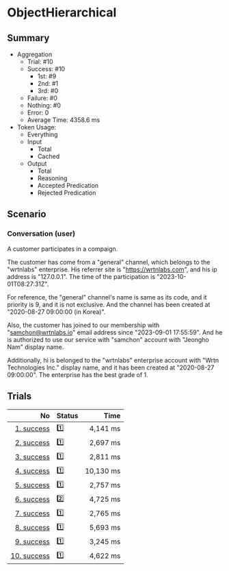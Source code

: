 # ObjectHierarchical
## Summary
  - Aggregation
    - Trial: #10
    - Success: #10
      - 1st: #9
      - 2nd: #1
      - 3rd: #0
    - Failure: #0
    - Nothing: #0
    - Error: 0
    - Average Time: 4358.6 ms
  - Token Usage:
    - Everything
    - Input
      - Total
      - Cached
    - Output
      - Total
      - Reasoning
      - Accepted Predication
      - Rejected Predication

## Scenario
### Conversation (user)
A customer participates in a compaign.

The customer has come from a "general" channel,
which belongs to the "wrtnlabs" enterprise.
His referrer site is "https://wrtnlabs.com",
and his ip address is "127.0.0.1".
The time of the participation is "2023-10-01T08:27:31Z".

For reference, the "general" channel's name is same as its code,
and it priority is 9, and it is not exclusive. And the channel
has been created at "2020-08-27 09:00:00 (in Korea)".

Also, the customer has joined to our membership with
"samchon@wrtnlabs.io" email address since "2023-09-01 17:55:59".
And he is authorized to use our service with "samchon" account
with "Jeongho Nam" display name.

Additionally, hi is belonged to the "wrtnlabs" enterprise account
with "Wrtn Technologies Inc." display name, and it has been created at
"2020-08-27 09:00:00". The enterprise has the best grade of 1.

## Trials
No | Status | Time
---:|:-------|------:
[1. success](./trials/1.success.json) | 1️⃣ | 4,141 ms
[2. success](./trials/2.success.json) | 1️⃣ | 2,697 ms
[3. success](./trials/3.success.json) | 1️⃣ | 2,811 ms
[4. success](./trials/4.success.json) | 1️⃣ | 10,130 ms
[5. success](./trials/5.success.json) | 1️⃣ | 2,757 ms
[6. success](./trials/6.success.json) | 2️⃣ | 4,725 ms
[7. success](./trials/7.success.json) | 1️⃣ | 2,765 ms
[8. success](./trials/8.success.json) | 1️⃣ | 5,693 ms
[9. success](./trials/9.success.json) | 1️⃣ | 3,245 ms
[10. success](./trials/10.success.json) | 1️⃣ | 4,622 ms